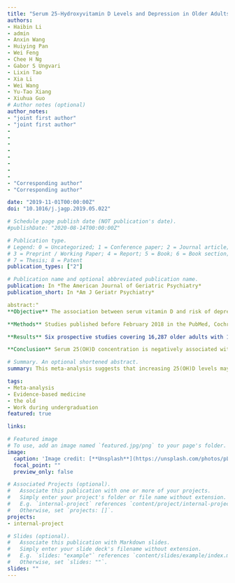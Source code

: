 ```yaml
---
title: "Serum 25-Hydroxyvitamin D Levels and Depression in Older Adults: A Dose-Response Meta-Analysis of Prospective Cohort Studies"
authors:
- Haibin Li
- admin
- Anxin Wang
- Huiying Pan
- Wei Feng
- Chee H Ng
- Gabor S Ungvari
- Lixin Tao
- Xia Li
- Wei Wang
- Yu-Tao Xiang
- Xiuhua Guo
# Author notes (optional)
author_notes:
- "joint first author"
- "joint first author"
- 
- 
- 
-  
- 
-
-
-
- "Corresponding author"
- "Corresponding author"

date: "2019-11-01T00:00:00Z"
doi: "10.1016/j.jagp.2019.05.022"

# Schedule page publish date (NOT publication's date).
#publishDate: "2020-08-14T00:00:00Z"

# Publication type.
# Legend: 0 = Uncategorized; 1 = Conference paper; 2 = Journal article;
# 3 = Preprint / Working Paper; 4 = Report; 5 = Book; 6 = Book section;
# 7 = Thesis; 8 = Patent
publication_types: ["2"]

# Publication name and optional abbreviated publication name.
publication: In *The American Journal of Geriatric Psychiatry*
publication_short: In *Am J Geriatr Psychiatry*

abstract:"
**Objective** The association between serum vitamin D and risk of depression in older adults is controversial. We performed a dose-response meta-analysis of prospective cohort studies to examine the association between serum 25-hydroxyvitamin D [25(OH)D] concentrations and the risk of depression in older population.

**Methods** Studies published before February 2018 in the PubMed, Cochrane Library, Web of Science, PsycINFO, and EMBASE databases were systematically searched. Prospective cohort studies that examined the association between serum 25(OH)D levels and the risk of depression in older adults were included. A random-effects model was used to calculate the pooled hazard ratio and the corresponding 95% confidence intervals. A nonlinear dose-response association was examined using restricted cubic spline functions.

**Results** Six prospective studies covering 16,287 older adults with 1,157 cases of depression were included and analyzed. The pooled hazard ratio of depression for per 10-ng/mL increment in serum 25(OH)D was 0.88 (95% confidence intervals: 0.78-0.99, I2 = 79.0%, p <0.001 for heterogeneity). A linear dose-response association between serum 25(OH)D concentrations and incident depression was observed (p = 0.96 for nonlinearity).

**Conclusion** Serum 25(OH)D concentration is negatively associated with the risk of depression in older adults. This meta-analysis suggests that increasing 25(OH)D levels may be a useful approach to reduce the risk of depression in older adults and highlights the need for further large-scale clinical studies."

# Summary. An optional shortened abstract.
summary: This meta-analysis suggests that increasing 25(OH)D levels may be a useful approach to reduce the risk of depression in older adults and highlights the need for further large-scale clinical studies. 

tags:
- Meta-analysis
- Evidence-based medicine
- the old
- Work during undergraduation 
featured: true

links:

# Featured image
# To use, add an image named `featured.jpg/png` to your page's folder. 
image:
  caption: 'Image credit: [**Unsplash**](https://unsplash.com/photos/pLCdAaMFLTE)'
  focal_point: ""
  preview_only: false

# Associated Projects (optional).
#   Associate this publication with one or more of your projects.
#   Simply enter your project's folder or file name without extension.
#   E.g. `internal-project` references `content/project/internal-project/index.md`.
#   Otherwise, set `projects: []`.
projects:
- internal-project

# Slides (optional).
#   Associate this publication with Markdown slides.
#   Simply enter your slide deck's filename without extension.
#   E.g. `slides: "example"` references `content/slides/example/index.md`.
#   Otherwise, set `slides: ""`.
slides: ""
---
```

